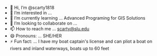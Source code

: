 - 👋 Hi, I’m @scarty1818
- 👀 I’m interested in ...
- 🌱 I’m currently learning ... Advanced Programing for GIS Solutions
- 💞️ I’m looking to collaborate on ...
- 📫 How to reach me ... scarty@slu.edu
- 😄 Pronouns: ... SHE/HER
- ⚡ Fun fact: ... I have my boat captain's license and can pliot a boat on rivers and inland waterways, boats up to 60 feet

<!---
scarty1818/scarty1818 is a ✨ special ✨ repository because its `README.md` (this file) appears on your GitHub profile.
You can click the Preview link to take a look at your changes.
--->
